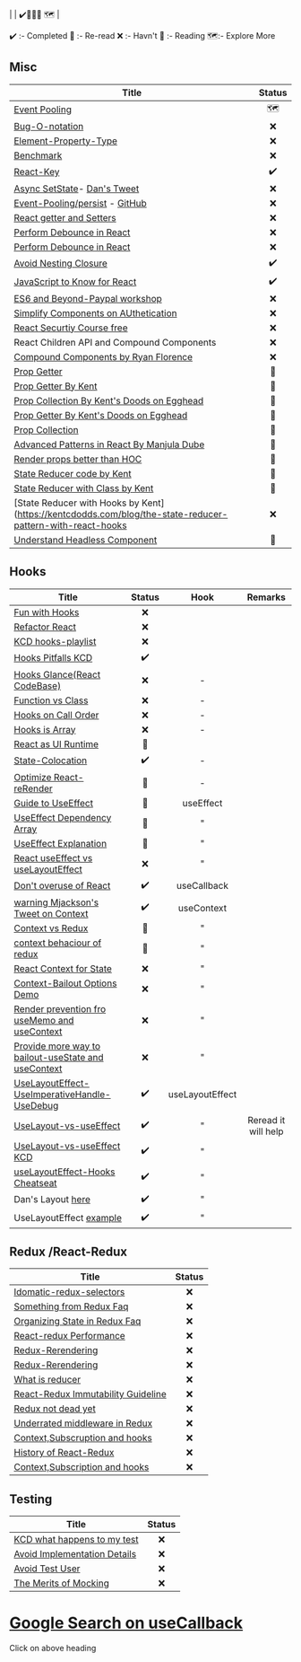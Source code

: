 | []() | ✔️🔄❌📖 🗺 |

✔️ :- Completed
🔄 :- Re-read
❌ :- Havn't
📖 :- Reading
🗺:- Explore More

## Misc

| Title | Status |
| ------------- |:-------------:|
| [Event Pooling](https://stackoverflow.com/questions/63438752/my-react-event-pooling-pseudo-example-makes-sense) | 🗺 |
| [Bug-O-notation](https://overreacted.io/the-bug-o-notation/) | ❌ |
| [Element-Property-Type](https://overreacted.io/why-do-react-elements-have-typeof-property/) | ❌ |
| [Benchmark](https://medium.com/@dan_abramov/this-benchmark-is-indeed-flawed-c3d6b5b6f97f) | ❌ |
| [React-Key](https://kentcdodds.com/blog/understanding-reacts-key-prop) | ✔️ |
| [Async SetState](https://github.com/facebook/react/issues/11527)- [Dan's Tweet](https://twitter.com/dan_abramov/status/959507572951797761) | ❌ |
| [Event-Pooling/persist](https://medium.com/@brunogarciagonzalez/reactjs-events-exploration-a295505016f1)  - [GitHub](https://github.com/brunogarciagonzalez/React-Events-Exploration-Demo) | ❌ |
| [React getter and Setters](https://javascriptbit.com/react-design-patterns-prop-getters-render-props/) | ❌ |
| [Perform Debounce in React](https://stackoverflow.com/questions/23123138/perform-debounce-in-react-js) | ❌ |
| [Perform Debounce in React](https://stackoverflow.com/questions/23123138/perform-debounce-in-react-js) | ❌ |
| [Avoid Nesting Closure](https://kentcdodds.com/blog/why-i-avoid-nesting-closures) | ✔️ |
| [JavaScript to Know for React](https://kentcdodds.com/blog/javascript-to-know-for-react) | ✔️ |
| [ES6 and Beyond-Paypal workshop](https://www.youtube.com/playlist?list=PLV5CVI1eNcJgUA2ziIML3-7sMbS7utie5) | ❌ |
| [Simplify Components on AUthetication](https://kentcdodds.com/blog/authentication-in-react-applications) | ❌ |
| [React Securtiy Course free](https://courses.reactsecurity.io/courses/react-security-fundamentals-downloadable) | ❌ |
| React Children API and Compound Components | ❌ |
| [Compound Components by Ryan Florence](https://www.youtube.com/watch?v=hEGg-3pIHlE)| ❌ |
| [Prop Getter](https://javascriptbit.com/react-design-patterns-prop-getters-render-props/)| 🔄 |
| [Prop Getter By Kent](https://kentcdodds.com/blog/how-to-give-rendering-control-to-users-with-prop-getters)| 🔄 |
| [Prop Collection By Kent's Doods on Egghead](https://egghead.io/lessons/react-use-prop-collections-with-render-props)| 🔄 |
| [Prop Getter By Kent's Doods on Egghead](https://egghead.io/lessons/react-use-prop-getters-with-render-props)| 🔄 |
| [Prop Collection](https://github.com/manjula-dube/react-advanced-patterns/tree/master/prop-collection)| 🔄 |
| [Advanced Patterns in React By Manjula Dube](https://www.youtube.com/watch?v=lvndTUDNspw)| 🔄 |
| [Render props better than HOC](https://medium.com/@mjackson/use-a-render-prop-50de598f11ce)| 🔄 |
| [State Reducer code by Kent](https://medium.com/@mjackson/use-a-render-prop-50de598f11ce)| 🔄 |
| [State Reducer with Class by Kent](https://kentcdodds.com/blog/the-state-reducer-pattern)| 🔄 |
| [State Reducer with Hooks by Kent](https://kentcdodds.com/blog/the-state-reducer-pattern-with-react-hooks| ❌ |
| [Understand Headless Component](https://www.merrickchristensen.com/articles/headless-user-interface-components/)| 🔄 |


## Hooks

| Title | Status | Hook |Remarks |
| ------------- |:-------------:|:-------------:|:-------------:|
| [Fun with Hooks](https://www.youtube.com/watch?v=1jWS7cCuUXw) | ❌ |
| [Refactor React](https://egghead.io/courses/simplify-react-apps-with-react-hooks) | ❌ |
| [KCD hooks-playlist](kcd.im/hooks-playlist) | ❌ |
| [Hooks Pitfalls KCD](https://kentcdodds.com/blog/react-hooks-pitfalls)|✔️ |
| [Hooks Glance(React CodeBase)](https://github.com/facebook/react/blob/master/packages/react-reconciler/src/ReactFiberHooks.new.js) | ❌| - |
| [Function vs Class](https://overreacted.io/how-are-function-components-different-from-classes/) | ❌ | - |
| [Hooks on Call Order](https://overreacted.io/why-do-hooks-rely-on-call-order/) | ❌ | - |
| [Hooks is Array](https://medium.com/@ryardley/react-hooks-not-magic-just-arrays-cd4f1857236e) | ❌ | - |
| [React as UI Runtime](https://overreacted.io/react-as-a-ui-runtime/) | 🔄 | |
| [State-Colocation](https://kentcdodds.com/blog/state-colocation-will-make-your-react-app-faster) | ✔️ | - |
| [Optimize React-reRender](https://kentcdodds.com/blog/optimize-react-re-renders) | 🔄 | - |
| [Guide to UseEffect ](https://overreacted.io/a-complete-guide-to-useeffect/) | 🔄 | useEffect |
| [UseEffect Dependency Array](https://dennyscott.io/use-effect-dependency-array/) | 🔄| " |
| [UseEffect Explanation](https://dmitripavlutin.com/react-useeffect-explanation/) | 🔄 | " |
| [React useEffect vs useLayoutEffect](https://kentcdodds.com/blog/useeffect-vs-uselayouteffect) | ❌ | " |
| [Don't overuse of React](https://dmitripavlutin.com/dont-overuse-react-usecallback/) | ✔️ |useCallback |
| [warning Mjackson's Tweet on Context ](https://twitter.com/mjackson/status/1195495535483817984) | ✔️ | useContext|
| [Context vs Redux](https://daveceddia.com/context-api-vs-redux/) | 🔄 |  "|
| [context behaciour of redux](dsoftware.com/2018/11/react-redux-history-implementation/) | 🔄 | "|
| [React Context for State ](https://egghead.io/courses/react-context-for-state-management) |❌ |" |
| [Context-Bailout Options Demo]( https://codesandbox.io/s/00yn9yqzjw?file=/src/index.js) | ❌| " |
| [Render prevention fro useMemo and useContext](https://github.com/facebook/react/issues/15156) | ❌ |" |
| [Provide more way to bailout-useState and useContext](https://github.com/facebook/react/issues/14110) | ❌ | " |
| [UseLayoutEffect-UseImperativeHandle-UseDebug](https://stackoverflow.com/questions/57030945/use-case-for-uselayouteffect-usestate-vs-usememo) | ✔️ | useLayoutEffect |
| [UseLayout-vs-useEffect](https://blog.logrocket.com/useeffect-vs-uselayouteffect/) | ✔️|"| Reread it will help |
| [UseLayout-vs-useEffect KCD](https://kentcdodds.com/blog/useeffect-vs-uselayouteffect) |✔️|"|
| [useLayoutEffect-Hooks Cheatseat](https://react-hooks-cheatsheet.com/uselayoutEffect) | ✔️ |"|
| Dan's Layout [here](https://twitter.com/dan_abramov/status/1096916868026245121)| ✔️ |"|
| UseLayoutEffect [example](https://codesandbox.io/s/pensive-vaughan-x3jbb?file=/src/App.js:348-353)| ✔️ |"|





##  Redux /React-Redux

| Title | Status | 
| ------------- |:-------------:|
|[Idomatic-redux-selectors](https://blog.isquaredsoftware.com/2017/12/idiomatic-redux-using-reselect-selectors/) | ❌ |
|[Something from Redux Faq](https://redux.js.org/faq) | ❌ |
|[Organizing State in Redux Faq](https://redux.js.org/faq/organizing-state#do-i-have-to-put-all-my-state-into-redux-should-i-ever-use-reacts-setstate) | ❌ |
|[React-redux Performance](https://react-redux.js.org/using-react-redux/connect-mapstate#mapstatetoprops-and-performance) | ❌ |
|[Redux-Rerendering](https://spin.atomicobject.com/2018/04/02/redux-rerendering/) | ❌ |
|[Redux-Rerendering](https://spin.atomicobject.com/2018/04/02/redux-rerendering/) | ❌ |
| [What is reducer](https://daveceddia.com/what-is-a-reducer/) | ❌ |
| [React-Redux Immutability Guideline](https://daveceddia.com/react-redux-immutability-guide/) | ❌ |
| [Redux not dead yet](https://blog.isquaredsoftware.com/2018/03/redux-not-dead-yet/) | ❌ |
| [Underrated middleware in Redux](https://medium.com/@jacobp100/you-arent-using-redux-middleware-enough-94ffe991e6) | ❌ |
| [Context,Subscruption and hooks](https://github.com/reduxjs/react-redux/issues/1177) | ❌ |
| [History of React-Redux](https://blog.isquaredsoftware.com/2018/11/react-redux-history-implementation/) | ❌ |
| [Context,Subscription and hooks](https://github.com/reduxjs/react-redux/issues/1177) | ❌ |


## Testing

| Title | Status |
| ------------- |:-------------:|
| [KCD what happens to my test](https://kentcdodds.com/blog/react-hooks-whats-going-to-happen-to-my-tests) | ❌ |
| [Avoid Implementation Details](https://kentcdodds.com/blog/testing-implementation-details) | ❌ |
| [Avoid Test User](https://kentcdodds.com/blog/avoid-the-test-user) | ❌ |
| [The Merits of Mocking](https://kentcdodds.com/blog/the-merits-of-mocking) | ❌ |

# [Google Search on useCallback](https://www.google.com/search?q=usecallback&client=firefox-b-d&sxsrf=ALeKk00ulWcQTsStfEQpCKkGK5wUZc2qJw%3A1627043709534&ei=fbf6YO71H5KP4-EP2-WQSA&oq=usecallback&gs_lcp=Cgdnd3Mtd2l6EAMyBAgjECcyBwgAELEDEEMyBQgAEJECMgUIABCRAjIECAAQQzIECAAQQzICCAAyBAgAEEMyBAgAEEMyAggAOgcIABBHELADOgcIABCwAxBDOg4ILhCxAxCDARDHARCjAjoICAAQsQMQgwE6BQgAELEDOgQIABAKSgQIQRgAUJcTWPcsYIIvaAFwAngAgAG9AogBhxSSAQcwLjUuNi4xmAEAoAEBqgEHZ3dzLXdpesgBCsABAQ&sclient=gws-wiz&ved=0ahUKEwiuqNySmvnxAhWSxzgGHdsyBAkQ4dUDCA4&uact=5)

Click on above heading 
